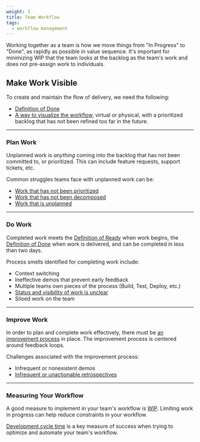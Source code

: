 ```yaml
---
weight: 3
title: Team Workflow
tags:
  - workflow management
---
```


Working together as a team is how we move things from "In Progress" to "Done", as rapidly as possible in value sequence. It's important for minimizing WIP that the team looks at the backlog as the team's work and does not pre-assign work to individuals.

## Make Work Visible

To create and maintain the flow of delivery, we need the following:

- [Definition of Done](/docs/workflow-management/definition-of-done)
- [A way to visualize the workflow](/docs/workflow-management/visualizing-workflow), virtual or physical, with a
  prioritized backlog that has not been refined too far in the future.

---

### Plan Work

Unplanned work is _anything_ coming into the backlog that has not been committed
to, or prioritized. This can include feature requests, support tickets, etc.

Common struggles teams face with unplanned work can be:

- [Work that has not been prioritized](/docs/workflow-management/unplanned-work)
- [Work that has not been decomposed](/docs/work-decomposition/work-breakdown)
- [Work that is unplanned](/docs/workflow-management/unplanned-work)

---

### Do Work

Completed work meets the [Definition of Ready](/docs/work-decomposition/definition-of-ready)
when work begins, the [Definition of Done](/docs/workflow-management/definition-of-done) when work
is delivered, and can be completed in less than two days.

Process smells identified for completing work include:

- Context switching
- Ineffective demos that prevent early feedback
- Multiple teams own pieces of the process (Build, Test, Deploy, etc.)
- [Status and visibility of work is unclear](/docs/workflow-management/visualizing-workflow)
- Siloed work on the team

---

### Improve Work

In order to plan and complete work effectively, there must be [an improvement
process](/docs/cd/delivery-system-improvement-journey#3-continuous-improvement) in place. The improvement process is centered around feedback loops.

Challenges associated with the improvement process:

- Infrequent or nonexistent demos
- [Infrequent or unactionable retrospectives](/docs/workflow-management/retrospective)

---

### Measuring Your Workflow

A good measure to implement in your team's workflow is [WIP](/docs/workflow-management/limiting-wip).
Limiting work in progress can help reduce constraints in your workflow.

[Development cycle time](/metrics/development-cycle-time) is a key
measure of success when trying to optimize and automate your team's workflow.
